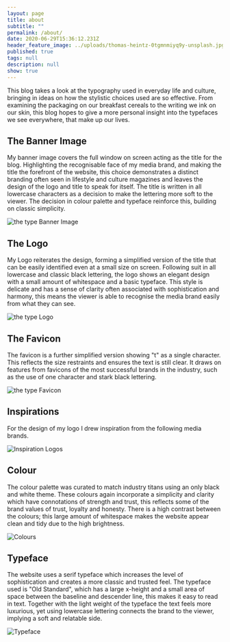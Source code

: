```yaml
---
layout: page
title: about
subtitle: ""
permalink: /about/
date: 2020-06-29T15:36:12.231Z
header_feature_image: ../uploads/thomas-heintz-0tgmnmiyq9y-unsplash.jpg
published: true
tags: null
description: null
show: true
---
```

This blog takes a look at the typography used in everyday life and culture, bringing in ideas on how the stylistic choices used are so effective. From examining the packaging on our breakfast cereals to the writing we ink on our skin, this blog hopes to give a more personal insight into the typefaces we see everywhere, that make up our lives.

## The Banner Image

My banner image covers the full window on screen acting as the title for the blog. Highlighting the recognisable face of my media brand, and making the title the forefront of the website, this choice demonstrates a distinct branding often seen in lifestyle and culture magazines and leaves the design of the logo and title to speak for itself. The title is written in all lowercase characters as a decision to make the lettering more soft to the viewer. The decision in colour palette and typeface reinforce this, building on classic simplicity. 

![the type Banner Image](../uploads/banner-image-title.png "the type Title")

## The Logo

My Logo reiterates the design, forming a simplified version of the title that can be easily identified even at a small size on screen. Following suit in all lowercase and classic black lettering, the logo shows an elegant design with a small amount of whitespace and a basic typeface. This style is delicate and has a sense of clarity often associated with sophistication and harmony, this means the viewer is able to recognise the media brand easily from what they can see. 

![the type Logo](../uploads/type-big-g.png "the type Logo")

## The Favicon

The favicon is a further simplified version showing "t" as a single character. This reflects the size restraints and ensures the text is still clear. It draws on features from favicons of the most successful brands in the industry, such as the use of one character and stark black lettering. 

![the type Favicon](../uploads/t.png "the type Favicon")

## Inspirations

For the design of my logo I drew inspiration from the following media brands. 

![Inspiration Logos](../uploads/inspo-logos-.png "Inspiration Logos")

## Colour

The colour palette was curated to match industry titans using an only black and white theme. These colours again incorporate a simplicity and clarity which have connotations of strength and trust, this reflects some of the brand values of trust, loyalty and honesty. There is a high contrast between the colours; this large amount of whitespace makes the website appear clean and tidy due to the high brightness. 

![Colours](../uploads/colours.png)

## Typeface

The website uses a serif typeface which increases the level of sophistication and creates a more classic and trusted feel. The typeface used is "Old Standard", which has a large x-height and a small area of space between the baseline and descender line, this makes it easy to read in text. Together with the light weight of the typeface the text feels more luxurious, yet using lowercase lettering connects the brand to the viewer, implying a soft and relatable side. 

![Typeface](../uploads/old-standard.png "Typeface")